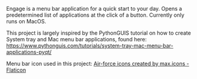 Engage is a menu bar application for a quick start to your day. Opens a predetermined list of  applications at the click of a button. Currently only runs on MacOS. 

This project is largely inspired by the PythonGUIS tutorial on how to create System tray and Mac menu bar applications, found here: https://www.pythonguis.com/tutorials/system-tray-mac-menu-bar-applications-pyqt/



Menu bar icon used in this project: <a href="https://www.flaticon.com/free-icons/air-force" title="air-force icons">Air-force icons created by max.icons - Flaticon</a>